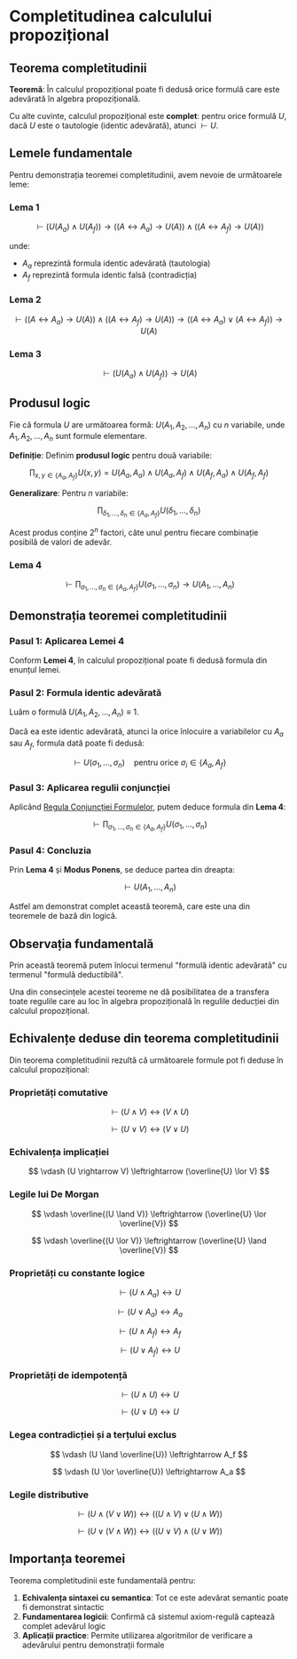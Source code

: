 # Completitudinea calculului propozițional

## Teorema completitudinii

**Teoremă**: În calculul propozițional poate fi dedusă orice formulă care este adevărată în algebra propozițională.

Cu alte cuvinte, calculul propozițional este **complet**: pentru orice formulă $U$, dacă $U$ este o tautologie (identic adevărată), atunci $\vdash U$.

## Lemele fundamentale

Pentru demonstrația teoremei completitudinii, avem nevoie de următoarele leme:

### Lema 1

$$
\vdash (U(A_a) \land U(A_f)) \rightarrow ((A \leftrightarrow A_a) \rightarrow U(A)) \land ((A \leftrightarrow A_f) \rightarrow U(A))
$$

unde:

- $A_a$ reprezintă formula identic adevărată (tautologia)
- $A_f$ reprezintă formula identic falsă (contradicția)

### Lema 2

$$
\vdash ((A \leftrightarrow A_a) \rightarrow U(A)) \land ((A \leftrightarrow A_f) \rightarrow U(A)) \rightarrow ((A \leftrightarrow A_a) \lor (A \leftrightarrow A_f)) \rightarrow U(A)
$$

### Lema 3

$$
\vdash (U(A_a) \land U(A_f)) \rightarrow U(A)
$$

## Produsul logic

Fie că formula $U$ are următoarea formă: $U(A_1, A_2, \ldots, A_n)$ cu $n$ variabile, unde $A_1, A_2, \ldots, A_n$ sunt formule elementare.

**Definiție**: Definim **produsul logic** pentru două variabile:

$$
\prod_{x,y \in \{A_a, A_f\}} U(x,y) = U(A_a, A_a) \land U(A_a, A_f) \land U(A_f, A_a) \land U(A_f, A_f)
$$

**Generalizare**: Pentru $n$ variabile:

$$
\prod_{\delta_1, \ldots, \delta_n \in \{A_a, A_f\}} U(\delta_1, \ldots, \delta_n)
$$

Acest produs conține $2^n$ factori, câte unul pentru fiecare combinație posibilă de valori de adevăr.

### Lema 4

$$
\vdash \prod_{\sigma_1, \ldots, \sigma_n \in \{A_a, A_f\}} U(\sigma_1, \ldots, \sigma_n) \rightarrow U(A_1, \ldots, A_n)
$$

## Demonstrația teoremei completitudinii

### Pasul 1: Aplicarea Lemei 4

Conform **Lemei 4**, în calculul propozițional poate fi dedusă formula din enunțul lemei.

### Pasul 2: Formula identic adevărată

Luăm o formulă $U(A_1, A_2, \ldots, A_n) \equiv 1$.

Dacă ea este identic adevărată, atunci la orice înlocuire a variabilelor cu $A_a$ sau $A_f$, formula dată poate fi dedusă:

$$
\vdash U(\sigma_1, \ldots, \sigma_n) \quad \text{pentru orice } \sigma_i \in \{A_a, A_f\}
$$

### Pasul 3: Aplicarea regulii conjuncției

Aplicând [Regula Conjuncției Formulelor](/logica/aplicatiile-teoremei-deductiei#regula-conjuncției-formulelor), putem deduce formula din **Lema 4**:

$$
\vdash \prod_{\sigma_1, \ldots, \sigma_n \in \{A_a, A_f\}} U(\sigma_1, \ldots, \sigma_n)
$$

### Pasul 4: Concluzia

Prin **Lema 4** și **Modus Ponens**, se deduce partea din dreapta:

$$
\vdash U(A_1, \ldots, A_n)
$$

Astfel am demonstrat complet această teoremă, care este una din teoremele de bază din logică.

## Observația fundamentală

Prin această teoremă putem înlocui termenul "formulă identic adevărată" cu termenul "formulă deductibilă".

Una din consecințele acestei teoreme ne dă posibilitatea de a transfera toate regulile care au loc în algebra propozițională în regulile deducției din calculul propozițional.

## Echivalențe deduse din teorema completitudinii

Din teorema completitudinii rezultă că următoarele formule pot fi deduse în calculul propozițional:

### Proprietăți comutative

$$
\vdash (U \land V) \leftrightarrow (V \land U)
$$

$$
\vdash (U \lor V) \leftrightarrow (V \lor U)
$$

### Echivalența implicației

$$
\vdash (U \rightarrow V) \leftrightarrow (\overline{U} \lor V)
$$

### Legile lui De Morgan

$$
\vdash \overline{(U \land V)} \leftrightarrow (\overline{U} \lor \overline{V})
$$

$$
\vdash \overline{(U \lor V)} \leftrightarrow (\overline{U} \land \overline{V})
$$

### Proprietăți cu constante logice

$$
\vdash (U \land A_a) \leftrightarrow U
$$

$$
\vdash (U \lor A_a) \leftrightarrow A_a
$$

$$
\vdash (U \land A_f) \leftrightarrow A_f
$$

$$
\vdash (U \lor A_f) \leftrightarrow U
$$

### Proprietăți de idempotență

$$
\vdash (U \land U) \leftrightarrow U
$$

$$
\vdash (U \lor U) \leftrightarrow U
$$

### Legea contradicției și a terțului exclus

$$
\vdash (U \land \overline{U}) \leftrightarrow A_f
$$

$$
\vdash (U \lor \overline{U}) \leftrightarrow A_a
$$

### Legile distributive

$$
\vdash (U \land (V \lor W)) \leftrightarrow ((U \land V) \lor (U \land W))
$$

$$
\vdash (U \lor (V \land W)) \leftrightarrow ((U \lor V) \land (U \lor W))
$$

## Importanța teoremei

Teorema completitudinii este fundamentală pentru:

1. **Echivalența sintaxei cu semantica**: Tot ce este adevărat semantic poate fi demonstrat sintactic
2. **Fundamentarea logicii**: Confirmă că sistemul axiom-regulă captează complet adevărul logic
3. **Aplicații practice**: Permite utilizarea algoritmilor de verificare a adevărului pentru demonstrații formale
